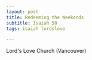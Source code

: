 ```yaml
---
layout: post
title: Redeeming the Weekends
subtitle: Isaiah 58
tags: isaiah lordslove

---
```

Lord's Love Church (Vancouver)

